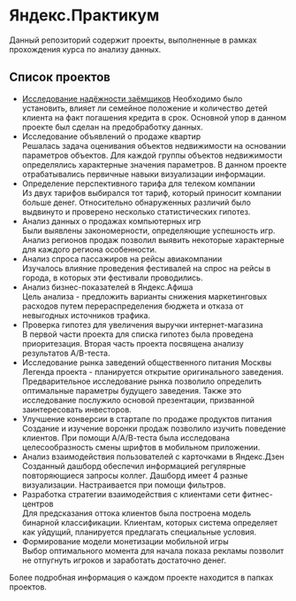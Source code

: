 # Яндекс.Практикум  
Данный репозиторий содержит проекты, выполненные в рамках прохождения курса по анализу данных.  

## Список проектов  
- [Исследование надёжности заёмщиков](https://github.com/AlexGumash/yandex-praktikum/tree/master/%D0%98%D1%81%D1%81%D0%BB%D0%B5%D0%B4%D0%BE%D0%B2%D0%B0%D0%BD%D0%B8%D0%B5%20%D0%BD%D0%B0%D0%B4%D1%91%D0%B6%D0%BD%D0%BE%D1%81%D1%82%D0%B8%20%D0%B7%D0%B0%D1%91%D0%BC%D1%89%D0%B8%D0%BA%D0%BE%D0%B2)
Необходимо было установить, влияет ли семейное положение и количество детей клиента на факт погашения кредита в срок. Основной упор в данном проекте был сделан на предобработку данных.
- Исследование объявлений о продаже квартир  
Решалась задача оценивания объектов недвижимости на основании параметров объектов. Для каждой группы объектов недвижимости определялись характерные значения параметров. В данном проекте отрабатывались первичные навыки визуализации информации.
- Определение перспективного тарифа для телеком компании  
Из двух тарифов выбирался тот тариф, который приносит компании больше денег. Относительно обнаруженных различий было выдвинуто и проверено несколько статистических гипотез.
- Анализ данных о продажах компьютерных игр  
Были выявлены закономерности, определяющие успешность игр. Анализ регионов продаж позволил выявить некоторые характерные для каждого региона особенности.
- Анализ спроса пассажиров на рейсы авиакомпании  
Изучалось влияние проведения фестивалей на спрос на рейсы в города, в которых эти фестивали проводились.
- Анализ бизнес-показателей в Яндекс.Афиша  
Цель анализа - предложить варианты снижения маркетинговых расходов путем перераспределения бюджета и отказа от невыгодных источников трафика.
- Проверка гипотез для увеличения выручки интернет-магазина  
В первой части проекта для списка гипотез была проведена приоритезация. Вторая часть проекта посвящена анализу результатов A/B-теста.
- Исследование рынка заведений общественного питания Москвы  
Легенда проекта - планируется открытие оригинального заведения. Предварительное исследование рынка позволило определить оптимальные параметры будущего заведения. Также это исследование послужило основой презентации, призванной заинтересовать инвесторов.
- Улучшение конверсии в стартапе по продаже продуктов питания  
Создание и изучение воронки продаж позволило изучить поведение клиентов. При помощи A/A/В-теста была исследована целесообразность смены шрифтов в мобильном приложении.
- Анализ взаимодействия пользователей с карточками в Яндекс.Дзен  
Созданный дашборд обеспечил информацией регулярные повторяющиеся запросы коллег. Дашборд имеет 4 разные визуализации. Настраивается при помощи фильтров.
- Разработка стратегии взаимодействия с клиентами сети фитнес-центров  
Для предсказания оттока клиентов была построена модель бинарной классификации. Клиентам, которых система определяет как уйдущий, планируется предлагать специальные условия.
- Формирование модели монетизации мобильной игры  
Выбор оптимального момента для начала показа рекламы позволит не отпугнуть игроков и заработать достаточно денег.  

Более подробная информация о каждом проекте находится в папках проектов.
